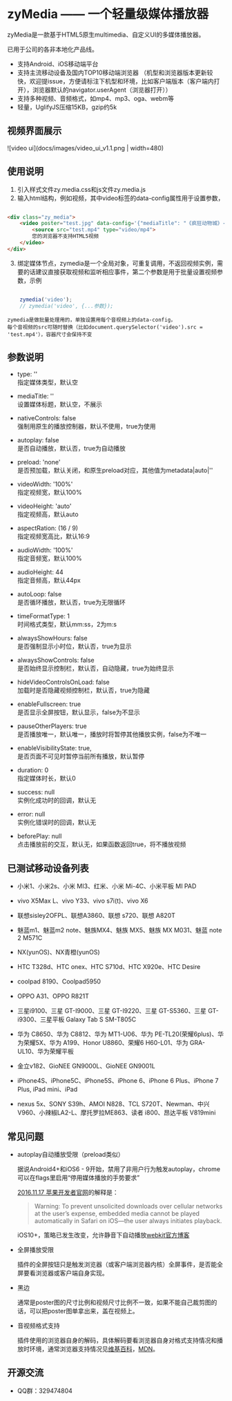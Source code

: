 # zyMedia —— 一个轻量级媒体播放器

zyMedia是一款基于HTML5原生multimedia、自定义UI的多媒体播放器。

已用于公司的各非本地化产品线。

* 支持Android、iOS移动端平台
* 支持主流移动设备及国内TOP10移动端浏览器
（机型和浏览器版本更新较快，欢迎提issue，方便请标注下机型和环境，比如客户端版本（客户端内打开），浏览器默认的navigator.userAgent（浏览器打开））
* 支持多种视频、音频格式，如mp4、mp3、oga、webm等
* 轻量，UglifyJS压缩15KB，gzip约5k


## 视频界面展示

![video ui](docs/images/video_ui_v1.1.png | width=480)


## 使用说明

1. 引入样式文件zy.media.css和js文件zy.media.js
2. 输入html结构，例如视频，其中video标签的data-config属性用于设置参数，
```html

<div class="zy_media">
    <video poster="test.jpg" data-config='{"mediaTitle": "《疯狂动物城》--腾讯视频"}'>
        <source src="test.mp4" type="video/mp4">
        您的浏览器不支持HTML5视频
    </video>
</div>

```
3. 绑定媒体节点，zymedia是一个全局对象，可重复调用，不返回视频实例，需要的话建议直接获取视频和监听相应事件，第二个参数是用于批量设置视频参数，示例
```javascript

    zymedia('video');
    // zymedia('video', {...参数});

```

    zymedia是做批量处理用的，单独设置用每个音视频上的data-config，
    每个音视频的src可随时替换（比如document.querySelector('video').src = 'test.mp4'），容器尺寸会保持不变


## 参数说明
* type: ''<br>
指定媒体类型，默认空

* mediaTitle: ''<br>
设置媒体标题，默认空，不展示

* nativeControls: false<br>
强制用原生的播放控制器，默认不使用，true为使用

* autoplay: false<br>
是否自动播放，默认否，true为自动播放

* preload: 'none'<br>
是否预加载，默认关闭，和原生preload对应，其他值为metadata|auto|''

* videoWidth: '100%'<br>
指定视频宽，默认100%

* videoHeight: 'auto'<br>
指定视频高，默认auto

* aspectRation: (16 / 9)<br>
指定视频宽高比，默认16:9

* audioWidth: '100%'<br>
指定音频宽，默认100%

* audioHeight: 44<br>
指定音频高，默认44px

* autoLoop: false<br>
是否循环播放，默认否，true为无限循环

* timeFormatType: 1<br>
时间格式类型，默认mm:ss，2为m:s

* alwaysShowHours: false<br>
是否强制显示小时位，默认否，true为显示

* alwaysShowControls: false<br>
是否始终显示控制栏，默认否，自动隐藏，true为始终显示

* hideVideoControlsOnLoad: false<br>
加载时是否隐藏视频控制栏，默认否，true为隐藏

* enableFullscreen: true<br>
是否显示全屏按钮，默认显示，false为不显示

* pauseOtherPlayers: true<br>
是否播放唯一，默认唯一，播放时将暂停其他播放实例，false为不唯一

* enableVisibilityState: true,<br>
是否页面不可见时暂停当前所有播放，默认暂停

* duration: 0<br>
指定媒体时长，默认0

* success: null<br>
实例化成功时的回调，默认无

* error: null<br>
实例化错误时的回调，默认无

* beforePlay: null<br>
点击播放前的交互，默认无，如果函数返回true，将不播放视频


## 已测试移动设备列表

* 小米1、小米2s、小米 MI3、红米、小米 Mi-4C、小米平板 MI PAD

* vivo X5Max L、vivo Y33、vivo s7i(t)、vivo X6

* 联想sisley2OFPL、联想A3860、联想 s720、联想 A820T

* 魅蓝m1、魅蓝m2 note、魅族MX4、魅族 MX5、魅族 MX M031、魅蓝 note 2 M571C

* NX(yunOS)、NX青橙(yunOS)

* HTC T328d、HTC onex、HTC S710d、HTC X920e、HTC Desire

* coolpad 8190、Coolpad5950

* OPPO A31、OPPO R821T

* 三星i9100、三星 GT-I9000、三星 GT-I9220、三星 GT-S5360、三星 GT-i9300、三星平板 Galaxy Tab S SM-T805C

* 华为 C8650、华为 C8812、华为 MT1-U06、华为 PE-TL20(荣耀6plus)、华为荣耀5X、华为 A199、Honor U8860、荣耀6 H60-L01、华为 GRA-UL10、华为荣耀平板

* 金立v182、GioNEE GN9000L、GioNEE GN9001L

* iPhone4S、iPhone5C、iPhone5S、iPhone 6、iPhone 6 Plus、iPhone 7 Plus, iPad mini、iPad

* nexus 5x、SONY S39h、AMOI N828、TCL S720T、Newman、中兴V960、小辣椒LA2-L、摩托罗拉ME863、读者 i800、昂达平板 V819mini


## 常见问题

* autoplay自动播放受限（preload类似）

	据说Android4+和iOS6 - 9开始，禁用了非用户行为触发autoplay，chrome可以在flags里启用“停用媒体播放的手势要求”

	[2016.11.17 苹果开发者官网](https://developer.apple.com/library/content/documentation/AudioVideo/Conceptual/Using_HTML5_Audio_Video/AudioandVideoTagBasics/AudioandVideoTagBasics.html#//apple_ref/doc/uid/TP40009523-CH2-SW8)的解释是：

	> Warning: To prevent unsolicited downloads over cellular networks at the user’s expense, embedded media cannot be played automatically in Safari on iOS—the user always initiates playback.

    iOS10+，策略已发生改变，允许静音下自动播放[webkit官方博客](https://webkit.org/blog/6784/new-video-policies-for-ios)

* 全屏播放受限

	插件的全屏按钮只是触发浏览器（或客户端浏览器内核）全屏事件，是否能全屏要看浏览器或客户端自身实现。

* 黑边

	通常是poster图的尺寸比例和视频尺寸比例不一致，如果不能自己裁剪图的话，可以把poster图单拿出来，盖在视频上。

* 音视频格式支持
    
    插件使用的浏览器自身的解码，具体解码要看浏览器自身对格式支持情况和播放时环境，通常浏览器支持情况见[维基百科](https://en.wikipedia.org/wiki/HTML5_video)，[MDN](https://developer.mozilla.org/en-US/docs/Web/HTML/Supported_media_formats)。




## 开源交流
* QQ群：329474804
